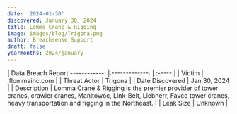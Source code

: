 ```yaml
---
date: '2024-01-30'
discovered: January 30, 2024
title: Lomma Crane & Rigging
image: images/blog/Trigona.png
author: Breachsense Support
draft: false
yearmonths: 2024/january
---
```



| Data Breach Report
------------:     |:-------------:    | :-----:|
| Victim      | jflommainc.com      | 
| Threat Actor      | Trigona      | 
| Date Discovered      | Jan 30, 2024      | 
| Description      | Lomma Crane & Rigging is the premier provider of tower cranes, crawler cranes, Manitowoc, Link-Belt, Liebherr, Favco tower cranes, heavy transportation and rigging in the Northeast.      | 
| Leak Size      | Unknown      | 

